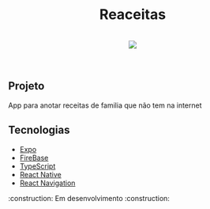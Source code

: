 
<h1 align="center">Reaceitas</h1>
<br>
<div align="center">
  <img src="https://user-images.githubusercontent.com/53982668/131933874-b2dd2949-e6c2-42fb-bed7-92797aabf031.gif"/>
</div>
<br>
<br>
<h2>Projeto</h2>
<p>App para anotar receitas de familia que não tem na internet</p>

<h2>Tecnologias</h2>
<ul>
  <li><a href='#'>Expo</a></li>
  <li><a href='#'>FireBase</a></li>
  <li><a href='#'>TypeScript</a></li>
  <li><a href='#'>React Native</a></li>
  <li><a href='#'>React Navigation</a></li>
</ul>
<p>:construction: Em desenvolvimento :construction:</p>
